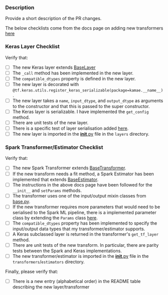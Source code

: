 ### Description
Provide a short description of the PR changes.


The below checklists come from the docs page on adding new transformers [here](../docs/adding_transformer.md)
### Keras Layer Checklist
Verify that:
- [ ] The new Keras layer extends [BaseLayer](../src/kamae/tensorflow/layers/base.py)
- [ ] The `_call` method has been implemented in the new layer.
- [ ] The `compatible_dtypes` property is defined in the new layer.
- [ ] The new layer is decorated with `@tf.keras.utils.register_keras_serializable(package=kamae.__name__)`.
- [ ] The new layer takes a `name`, `input_dtype`, and `output_dtype` as arguments to the constructor and that this is passed to the super constructor.
- [ ] The Keras layer is serializable. I have implemented the `get_config` method.
- [ ] There are unit tests of the new layer. 
- [ ] There is a specific test of layer serialisation added [here](../tests/kamae/tensorflow/test_layer_serialisation.py).
- [ ] The new layer is imported in the [__init__.py](../src/kamae/tensorflow/layers/__init__.py) file in the `layers` directory.

### Spark Transformer/Estimator Checklist
Verify that:
- [ ] The new Spark Transformer extends [BaseTransformer](../src/kamae/spark/transformers/base.py).
- [ ] If the new transform needs a fit method, a Spark Estimator has been implemented that extends [BaseEstimator](../src/kamae/spark/estimators/base.py).
- [ ] The instructions in the above docs page have been followed for the `__init__` and `setParams` methods.
- [ ] The transformer uses one of the input/output mixin classes from [base.py](../src/kamae/spark/params/base.py).
- [ ] If the new transformer requires more parameters that would need to be serialised to the Spark ML pipeline, there is a implemented parameter class by extending the `Params` class [here](https://spark.apache.org/docs/latest/api/python/reference/api/pyspark.ml.param.Params.html).
- [ ] The `compatible_dtypes` property has been implemented to specify the input/output data types that my transformer/estimator supports.
- [ ] A Keras subclassed layer is returned in the transformer's `get_tf_layer` method.
- [ ] There are unit tests of the new transform. In particular, there are parity tests between the Spark and Keras implementations.
- [ ] The new transformer/estimator is imported in the [__init__.py](../src/kamae/spark/transformers/__init__.py) file in the `transformers`/`estimators` directory.

Finally, please verify that:
- [ ] There is a new entry (alphabetical order) in the README table describing the new layer/transformer
